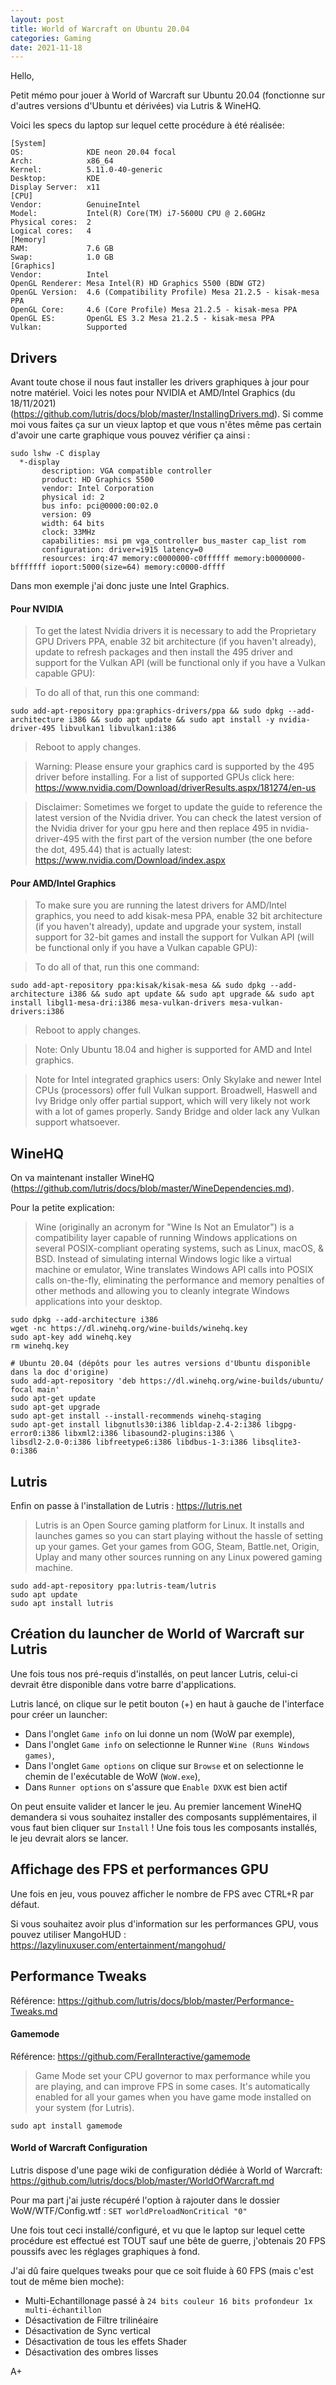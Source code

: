 ```yaml
---
layout: post
title: World of Warcraft on Ubuntu 20.04
categories: Gaming
date: 2021-11-18
---
```


Hello,

Petit mémo pour jouer à World of Warcraft sur Ubuntu 20.04 (fonctionne sur d'autres versions d'Ubuntu et dérivées) via Lutris & WineHQ.

Voici les specs du laptop sur lequel cette procédure à été réalisée:
```
[System]
OS:              KDE neon 20.04 focal
Arch:            x86_64
Kernel:          5.11.0-40-generic
Desktop:         KDE
Display Server:  x11
[CPU]
Vendor:          GenuineIntel
Model:           Intel(R) Core(TM) i7-5600U CPU @ 2.60GHz
Physical cores:  2
Logical cores:   4
[Memory]
RAM:             7.6 GB
Swap:            1.0 GB
[Graphics]
Vendor:          Intel
OpenGL Renderer: Mesa Intel(R) HD Graphics 5500 (BDW GT2)
OpenGL Version:  4.6 (Compatibility Profile) Mesa 21.2.5 - kisak-mesa PPA
OpenGL Core:     4.6 (Core Profile) Mesa 21.2.5 - kisak-mesa PPA
OpenGL ES:       OpenGL ES 3.2 Mesa 21.2.5 - kisak-mesa PPA
Vulkan:          Supported
```

## Drivers

Avant toute chose il nous faut installer les drivers graphiques à jour pour notre matériel. Voici les notes pour NVIDIA et AMD/Intel Graphics (du 18/11/2021) (<https://github.com/lutris/docs/blob/master/InstallingDrivers.md>). Si comme moi vous faites ça sur un vieux laptop et que vous n'êtes même pas certain d'avoir une carte graphique vous pouvez vérifier ça ainsi :

```
sudo lshw -C display
  *-display                 
       description: VGA compatible controller
       product: HD Graphics 5500
       vendor: Intel Corporation
       physical id: 2
       bus info: pci@0000:00:02.0
       version: 09
       width: 64 bits
       clock: 33MHz
       capabilities: msi pm vga_controller bus_master cap_list rom
       configuration: driver=i915 latency=0
       resources: irq:47 memory:c0000000-c0ffffff memory:b0000000-bfffffff ioport:5000(size=64) memory:c0000-dffff
```

Dans mon exemple j'ai donc juste une Intel Graphics.

#### Pour NVIDIA

>To get the latest Nvidia drivers it is necessary to add the Proprietary GPU Drivers PPA, enable 32 bit architecture (if you haven't already), update to refresh packages and then install the 495 driver and support for the Vulkan API (will be functional only if you have a Vulkan capable GPU):

>To do all of that, run this one command:
```
sudo add-apt-repository ppa:graphics-drivers/ppa && sudo dpkg --add-architecture i386 && sudo apt update && sudo apt install -y nvidia-driver-495 libvulkan1 libvulkan1:i386
```
>Reboot to apply changes.

>Warning: Please ensure your graphics card is supported by the 495 driver before installing. For a list of supported GPUs click here: https://www.nvidia.com/Download/driverResults.aspx/181274/en-us

>Disclaimer: Sometimes we forget to update the guide to reference the latest version of the Nvidia driver. You can check the latest version of the Nvidia driver for your gpu here and then replace 495 in nvidia-driver-495 with the first part of the version number (the one before the dot, 495.44) that is actually latest: https://www.nvidia.com/Download/index.aspx

#### Pour AMD/Intel Graphics

>To make sure you are running the latest drivers for AMD/Intel graphics, you need to add kisak-mesa PPA, enable 32 bit architecture (if you haven't already), update and upgrade your system, install support for 32-bit games and install the support for Vulkan API (will be functional only if you have a Vulkan capable GPU):

>To do all of that, run this one command:
```
sudo add-apt-repository ppa:kisak/kisak-mesa && sudo dpkg --add-architecture i386 && sudo apt update && sudo apt upgrade && sudo apt install libgl1-mesa-dri:i386 mesa-vulkan-drivers mesa-vulkan-drivers:i386
```
>Reboot to apply changes.

>Note: Only Ubuntu 18.04 and higher is supported for AMD and Intel graphics.

>Note for Intel integrated graphics users: Only Skylake and newer Intel CPUs (processors) offer full Vulkan support. Broadwell, Haswell and Ivy Bridge only offer partial support, which will very likely not work with a lot of games properly. Sandy Bridge and older lack any Vulkan support whatsoever.

## WineHQ

On va maintenant installer WineHQ (<https://github.com/lutris/docs/blob/master/WineDependencies.md>).

Pour la petite explication:
>Wine (originally an acronym for "Wine Is Not an Emulator") is a compatibility layer capable of running Windows applications on several POSIX-compliant operating systems, such as Linux, macOS, & BSD. Instead of simulating internal Windows logic like a virtual machine or emulator, Wine translates Windows API calls into POSIX calls on-the-fly, eliminating the performance and memory penalties of other methods and allowing you to cleanly integrate Windows applications into your desktop.

```
sudo dpkg --add-architecture i386
wget -nc https://dl.winehq.org/wine-builds/winehq.key
sudo apt-key add winehq.key
rm winehq.key

# Ubuntu 20.04 (dépôts pour les autres versions d'Ubuntu disponible dans la doc d'origine)
sudo add-apt-repository 'deb https://dl.winehq.org/wine-builds/ubuntu/ focal main'
sudo apt-get update
sudo apt-get upgrade
sudo apt-get install --install-recommends winehq-staging
sudo apt-get install libgnutls30:i386 libldap-2.4-2:i386 libgpg-error0:i386 libxml2:i386 libasound2-plugins:i386 \
libsdl2-2.0-0:i386 libfreetype6:i386 libdbus-1-3:i386 libsqlite3-0:i386
```

## Lutris

Enfin on passe à l'installation de Lutris : <https://lutris.net>
>Lutris is an Open Source gaming platform for Linux. It installs and launches games so you can start playing without the hassle of setting up your games. Get your games from GOG, Steam, Battle.net, Origin, Uplay and many other sources running on any Linux powered gaming machine.

```
sudo add-apt-repository ppa:lutris-team/lutris
sudo apt update
sudo apt install lutris
```

## Création du launcher de World of Warcraft sur Lutris

Une fois tous nos pré-requis d'installés, on peut lancer Lutris, celui-ci devrait être disponible dans votre barre d'applications.

Lutris lancé, on clique sur le petit bouton (+) en haut à gauche de l'interface pour créer un launcher:
- Dans l'onglet `Game info` on lui donne un nom (WoW par exemple),
- Dans l'onglet `Game info` on selectionne le Runner `Wine (Runs Windows games)`,
- Dans l'onglet `Game options` on clique sur `Browse` et on selectionne le chemin de l'exécutable de WoW (`WoW.exe`),
- Dans `Runner options` on s'assure que `Enable DXVK` est bien actif

On peut ensuite valider et lancer le jeu. Au premier lancement WineHQ demandera si vous souhaitez installer des composants supplémentaires, il vous faut bien cliquer sur `Install` ! Une fois tous les composants installés, le jeu devrait alors se lancer.

## Affichage des FPS et performances GPU
Une fois en jeu, vous pouvez afficher le nombre de FPS avec CTRL+R par défaut.

Si vous souhaitez avoir plus d'information sur les performances GPU, vous pouvez utiliser MangoHUD : <https://lazylinuxuser.com/entertainment/mangohud/>

## Performance Tweaks

Référence: <https://github.com/lutris/docs/blob/master/Performance-Tweaks.md>

#### Gamemode

Référence: <https://github.com/FeralInteractive/gamemode>

>Game Mode set your CPU governor to max performance while you are playing, and can improve FPS in some cases. It's automatically enabled for all your games when you have game mode installed on your system (for Lutris).

```
sudo apt install gamemode
```

#### World of Warcraft Configuration

Lutris dispose d'une page wiki de configuration dédiée à World of Warcraft: <https://github.com/lutris/docs/blob/master/WorldOfWarcraft.md>

Pour ma part j'ai juste récupéré l'option à rajouter dans le dossier WoW/WTF/Config.wtf : `SET worldPreloadNonCritical "0"`

Une fois tout ceci installé/configuré, et vu que le laptop sur lequel cette procédure est effectué est TOUT sauf une bête de guerre, j'obtenais 20 FPS poussifs avec les réglages graphiques à fond.

J'ai dû faire quelques tweaks pour que ce soit fluide à 60 FPS (mais c'est tout de même bien moche):
- Multi-Echantillonage passé à `24 bits couleur 16 bits profondeur 1x multi-échantillon`
- Désactivation de Filtre trilinéaire
- Désactivation de Sync vertical
- Désactivation de tous les effets Shader
- Désactivation des ombres lisses

A+
